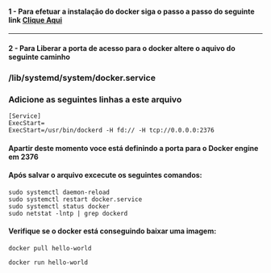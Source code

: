 #### 1 - Para efetuar a instalação do docker siga o passo a passo do seguinte link [Clique Aqui](https://phoenixnap.com/kb/install-docker-on-ubuntu-20-04)

---

#### 2 - Para Liberar a porta de acesso para o docker altere o aquivo do seguinte caminho

### /lib/systemd/system/docker.service

### Adicione as seguintes linhas a este arquivo

```
[Service]
ExecStart=
ExecStart=/usr/bin/dockerd -H fd:// -H tcp://0.0.0.0:2376
```

#### Apartir deste momento voce está definindo a porta para o Docker engine em 2376

#### Após salvar o arquivo excecute os seguintes comandos:

```
sudo systemctl daemon-reload
sudo systemctl restart docker.service
sudo systemctl status docker
sudo netstat -lntp | grep dockerd
```

#### Verifique se o docker está conseguindo baixar uma imagem:

```
docker pull hello-world

docker run hello-world
```
